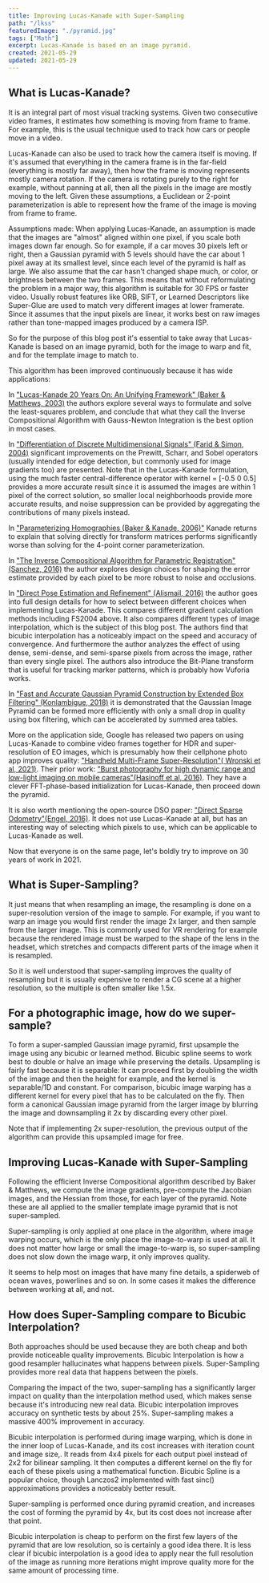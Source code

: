 ```yaml
---
title: Improving Lucas-Kanade with Super-Sampling
path: "/lkss"
featuredImage: "./pyramid.jpg"
tags: ["Math"]
excerpt: Lucas-Kanade is based on an image pyramid.
created: 2021-05-29
updated: 2021-05-29
---
```


## What is Lucas-Kanade?

It is an integral part of most visual tracking systems.  Given two consecutive video frames, it estimates how something is moving from frame to frame.  For example, this is the usual technique used to track how cars or people move in a video.

Lucas-Kanade can also be used to track how the camera itself is moving.  If it's assumed that everything in the camera frame is in the far-field (everything is mostly far away), then how the frame is moving represents mostly camera rotation.  If the camera is rotating purely to the right for example, without panning at all, then all the pixels in the image are mostly moving to the left.  Given these assumptions, a Euclidean or 2-point parameterization is able to represent how the frame of the image is moving from frame to frame.

Assumptions made: When applying Lucas-Kanade, an assumption is made that the images are "almost" aligned within one pixel, if you scale both images down far enough.  So for example, if a car moves 30 pixels left or right, then a Gaussian pyramid with 5 levels should have the car about 1 pixel away at its smallest level, since each level of the pyramid is half as large.  We also assume that the car hasn't changed shape much, or color, or brightness between the two frames.  This means that without reformulating the problem in a major way, this algorithm is suitable for 30 FPS or faster video.  Usually robust features like ORB, SIFT, or Learned Descriptors like Super-Glue are used to match very different images at lower framerate.  Since it assumes that the input pixels are linear, it works best on raw images rather than tone-mapped images produced by a camera ISP.

So for the purpose of this blog post it's essential to take away that Lucas-Kanade is based on an image pyramid, both for the image to warp and fit, and for the template image to match to.


This algorithm has been improved continuously because it has wide applications:

In ["Lucas-Kanade 20 Years On: An Unifying Framework" (Baker & Matthews, 2003)](https://www.ri.cmu.edu/pub_files/pub3/baker_simon_2002_3/baker_simon_2002_3.pdf) the authors explore several ways to formulate and solve the least-squares problem, and conclude that what they call the Inverse Compositional Algorithm with Gauss-Newton Integration is the best option in most cases.

In ["Differentiation of Discrete Multidimensional Signals" (Farid & Simon, 2004)](https://www.cns.nyu.edu/pub/lcv/farid03-reprint.pdf) significant improvements on the Prewitt, Scharr, and Sobel operators (usually intended for edge detection, but commonly used for image gradients too) are presented.  Note that in the Lucas-Kanade formulation, using the much faster central-difference operator with kernel = [-0.5 0 0.5] provides a more accurate result since it is assumed the images are within 1 pixel of the correct solution, so smaller local neighborhoods provide more accurate results, and noise suppression can be provided by aggregating the contributions of many pixels instead.

In ["Parameterizing Homographies (Baker & Kanade, 2006)"](https://www.ri.cmu.edu/pub_files/pub4/baker_simon_2006_1/baker_simon_2006_1.pdf) Kanade returns to explain that solving directly for transform matrices performs significantly worse than solving for the 4-point corner parameterization.

In ["The Inverse Compositional Algorithm for Parametric Registration" (Sanchez, 2016)](https://www.ipol.im/pub/art/2016/153/article.pdf) the author explores design choices for shaping the error estimate provided by each pixel to be more robust to noise and occlusions.

In ["Direct Pose Estimation and Refinement" (Alismail, 2016)](https://www.cs.cmu.edu/~halismai/h_alismail_robotics_2016.pdf) the author goes into full design details for how to select between different choices when implementing Lucas-Kanade.  This compares different gradient calculation methods including FS2004 above.  It also compares different types of image interpolation, which is the subject of this blog post.  The authors find that bicubic interpolation has a noticeably impact on the speed and accuracy of convergence.  And furthermore the author analyzes the effect of using dense, semi-dense, and semi-sparse pixels from across the image, rather than every single pixel.  The authors also introduce the Bit-Plane transform that is useful for tracking marker patterns, which is probably how Vuforia works.

In ["Fast and Accurate Gaussian Pyramid Construction by Extended Box Filtering" (Konlambigue, 2018)](https://www.eurasip.org/Proceedings/Eusipco/Eusipco2018/papers/1570437148.pdf) it is demonstrated that the Gaussian Image Pyramid can be formed more efficiently with only a small drop in quality using box filtering, which can be accelerated by summed area tables.

More on the application side, Google has released two papers on using Lucas-Kanade to combine video frames together for HDR and super-resolution of EO images, which is presumably how their cellphone photo app improves quality: ["Handheld Multi-Frame Super-Resolution"( Wronski et al, 2021)](https://sites.google.com/view/handheld-super-res/).  Their prior work: ["Burst photography for high dynamic range and low-light imaging on mobile cameras"(Hasinoff et al, 2016)](https://static.googleusercontent.com/media/hdrplusdata.org/en//hdrplus.pdf).  They have a clever FFT-phase-based initialization for Lucas-Kanade, then proceed down the pyramid.

It is also worth mentioning the open-source DSO paper: ["Direct Sparse Odometry"(Engel, 2016)](https://github.com/JakobEngel/dso).  It does not use Lucas-Kanade at all, but has an interesting way of selecting which pixels to use, which can be applicable to Lucas-Kanade as well.

Now that everyone is on the same page, let's boldly try to improve on 30 years of work in 2021.


## What is Super-Sampling?

It just means that when resampling an image, the resampling is done on a super-resolution version of the image to sample.  For example, if you want to warp an image you would first render the image 2x larger, and then sample from the larger image.  This is commonly used for VR rendering for example because the rendered image must be warped to the shape of the lens in the headset, which stretches and compacts different parts of the image when it is resampled.

So it is well understood that super-sampling improves the quality of resampling but it is usually expensive to render a CG scene at a higher resolution, so the multiple is often smaller like 1.5x.


## For a photographic image, how do we super-sample?

To form a super-sampled Gaussian image pyramid, first upsample the image using any bicubic or learned method.  Bicubic spline seems to work best to double or halve an image while preserving the details.  Upsampling is fairly fast because it is separable: It can proceed first by doubling the width of the image and then the height for example, and the kernel is separable/1D and constant.  For comparison, bicubic image warping has a different kernel for every pixel that has to be calculated on the fly.  Then form a canonical Gaussian image pyramid from the larger image by blurring the image and downsampling it 2x by discarding every other pixel.

Note that if implementing 2x super-resolution, the previous output of the algorithm can provide this upsampled image for free.


## Improving Lucas-Kanade with Super-Sampling

Following the efficient Inverse Compositional algorithm described by Baker & Matthews, we compute the image gradients, pre-compute the Jacobian images, and the Hessian from those, for each layer of the pyramid.  Note these are all applied to the smaller template image pyramid that is not super-sampled.

Super-sampling is only applied at one place in the algorithm, where image warping occurs, which is the only place the image-to-warp is used at all.  It does not matter how large or small the image-to-warp is, so super-sampling does not slow down the image warp, it only improves quality.

It seems to help most on images that have many fine details, a spiderweb of ocean waves, powerlines and so on.  In some cases it makes the difference between working at all, and not.


## How does Super-Sampling compare to Bicubic Interpolation?

Both approaches should be used because they are both cheap and both provide noticeable quality improvements.  Bicubic Interpolation is how a good resampler hallucinates what happens between pixels.  Super-Sampling provides more real data that happens between the pixels.

Comparing the impact of the two, super-sampling has a significantly larger impact on quality than the interpolation method used, which makes sense because it's introducing new real data.  Bicubic interpolation improves accuracy on synthetic tests by about 25%.  Super-sampling makes a massive 400% improvement in accuracy.

Bicubic interpolation is performed during image warping, which is done in the inner loop of Lucas-Kanade, and its cost increases with iteration count and image size,.  It reads from 4x4 pixels for each output pixel instead of 2x2 for bilinear sampling.  It then computes a different kernel on the fly for each of these pixels using a mathematical function.  Bicubic Spline is a popular choice, though Lanczos2 implemented with fast sinc() approximations provides a noticeably better result.

Super-sampling is performed once during pyramid creation, and increases the cost of forming the pyramid by 4x, but its cost does not increase after that point.

Bicubic interpolation is cheap to perform on the first few layers of the pyramid that are low resolution, so is certainly a good idea there.  It is less clear if bicubic interpolation is a good idea to apply near the full resolution of the image as running more iterations might improve quality more for the same amount of processing time.
